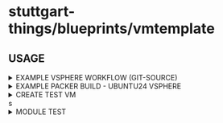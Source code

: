 # stuttgart-things/blueprints/vmtemplate

## USAGE

<details><summary>EXAMPLE VSPHERE WORKFLOW (GIT-SOURCE) </summary>

```bash
export VAULT_TOKEN=<REPLACEME>
export VAULT_ROLE_ID=<REPLACEME>
export VAULT_SECRET_ID=<REPLACEME>

dagger call -m vmtemplate run-vsphere-workflow \
--git-repository stuttgart-things/stuttgart-things \
--git-ref main \
--git-token env:GITHUB_TOKEN \
--git-workdir packer/builds/ubuntu24-labda-vsphere \
--packer-config ubuntu24-base-os.pkr.hcl \
--packer-version 1.13.1 \
--vault-addr https://vault-vsphere.tiab.labda.sva.de:8200 \
--vault-token env:VAULT_TOKEN \
--vault-role-id env:VAULT_ROLE_ID \
--vault-secret-id env:VAULT_SECRET_ID \
--progress plain -vv -vv 2>&1 |tee /tmp/packer-log-local.txt
```

</details>

<details><summary>EXAMPLE PACKER BUILD - UBUNTU24 VSPHERE</summary>

```bash
export VAULT_TOKEN=<REPLACEME>
export VAULT_ROLE_ID=<REPLACEME>
export VAULT_SECRET_ID=<REPLACEME>

dagger call -m vmtemplate bake \
--packer-config-dir stuttgart-things/packer/builds/ubuntu24-labda-vsphere/ \
--packer-config ubuntu24-base-os.pkr.hcl \
--packer-version 1.13.1 \
--vault-addr https://vault-vsphere.example.com:8200 \
--vault-token env:VAULT_TOKEN \
--vault-role-id env:VAULT_ROLE_ID \
--vault-secret-id env:VAULT_SECRET_ID \
--progress plain -vv -vv 2>&1 |tee /tmp/packer-log-local.txt
```

</details>

<details><summary>CREATE TEST VM</summary>

```bash
dagger call -m vmtemplate create-test-vm \
--terraform-dir tests/vmtemplate/tftest/ \
--variables count_test_instances=8 \
--progress plain -vv
```

</details>
s
<details><summary>MODULE TEST</summary>

```bash
dagger call -m vmtemplate bake \
--packer-config-dir tests/vmtemplate/hello \
--packer-config hello.pkr.hcl \
--packer-version 1.13.1 \
--progress plain -vv
```

</details>
